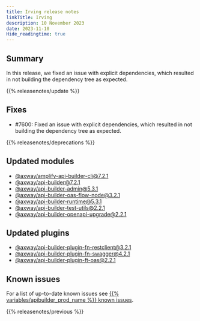 ```yaml
---
title: Irving release notes
linkTitle: Irving
description: 10 November 2023
date: 2023-11-10
Hide_readingtime: true
---
```

## Summary
In this release, we fixed an issue with explicit dependencies, which resulted in not building the dependency tree as expected.

{{% releasenotes/update %}}

## Fixes
* #7600: Fixed an issue with explicit dependencies, which resulted in not building the dependency tree as expected.

{{% releasenotes/deprecations %}}

<!-- Regenerate modules/plugins with api-builder-tools generate-release-notes script -->
## Updated modules
* [@axway/amplify-api-builder-cli@7.2.1](https://www.npmjs.com/package/@axway/amplify-api-builder-cli/v/7.2.1)
* [@axway/api-builder@7.2.1](https://www.npmjs.com/package/@axway/api-builder/v/7.2.1)
* [@axway/api-builder-admin@5.3.1](https://www.npmjs.com/package/@axway/api-builder-admin/v/5.3.1)
* [@axway/api-builder-oas-flow-node@3.2.1](https://www.npmjs.com/package/@axway/api-builder-oas-flow-node/v/3.2.1)
* [@axway/api-builder-runtime@5.3.1](https://www.npmjs.com/package/@axway/api-builder-runtime/v/5.3.1)
* [@axway/api-builder-test-utils@2.2.1](https://www.npmjs.com/package/@axway/api-builder-test-utils/v/2.2.1)
* [@axway/api-builder-openapi-upgrade@2.2.1](https://www.npmjs.com/package/@axway/api-builder-openapi-upgrade/v/2.2.1)

## Updated plugins
* [@axway/api-builder-plugin-fn-restclient@3.2.1](https://www.npmjs.com/package/@axway/api-builder-plugin-fn-restclient/v/3.2.1)
* [@axway/api-builder-plugin-fn-swagger@4.2.1](https://www.npmjs.com/package/@axway/api-builder-plugin-fn-swagger/v/4.2.1)
* [@axway/api-builder-plugin-ft-oas@2.2.1](https://www.npmjs.com/package/@axway/api-builder-plugin-ft-oas/v/2.2.1)

## Known issues
For a list of up-to-date known issues see [{{% variables/apibuilder_prod_name %}} known issues](/docs/known_issues/).

{{% releasenotes/previous %}}
